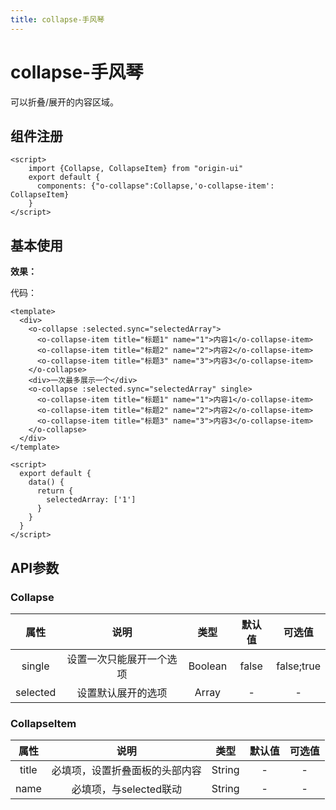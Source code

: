 ```yaml
---
title: collapse-手风琴
---
```


# collapse-手风琴
可以折叠/展开的内容区域。

## 组件注册
```vue
<script>
    import {Collapse, CollapseItem} from "origin-ui"
    export default {
      components: {"o-collapse":Collapse,'o-collapse-item': CollapseItem}
    }
</script>
```

## 基本使用
**效果：** 
<collapseDemo></collapseDemo>

代码：
```vue
<template>
  <div>
    <o-collapse :selected.sync="selectedArray">
      <o-collapse-item title="标题1" name="1">内容1</o-collapse-item>
      <o-collapse-item title="标题2" name="2">内容2</o-collapse-item>
      <o-collapse-item title="标题3" name="3">内容3</o-collapse-item>
    </o-collapse>
    <div>一次最多展示一个</div>
    <o-collapse :selected.sync="selectedArray" single>
      <o-collapse-item title="标题1" name="1">内容1</o-collapse-item>
      <o-collapse-item title="标题2" name="2">内容2</o-collapse-item>
      <o-collapse-item title="标题3" name="3">内容3</o-collapse-item>
    </o-collapse>
  </div>
</template>

<script>
  export default {
    data() {
      return {
        selectedArray: ['1']
      }
    }
  }
</script>
```

## API参数
### Collapse
|     属性      | 说明           | 类型      |   默认值  |   可选值   |
| :------------: |:-------------: | :-------: | :--------: | :---------: |
| single        | 设置一次只能展开一个选项    | Boolean  |    false     |   false;true   |
| selected | 设置默认展开的选项      | Array  |   -	  |     -      |


### CollapseItem
|     属性      | 说明           | 类型      |   默认值  |   可选值   |
| :------------: |:-------------: | :-------: | :--------: | :---------: |
| title        | 必填项，设置折叠面板的头部内容    | String  |    -     |   -   |
| name	 | 必填项，与selected联动      | String  |   -	  |     -      |